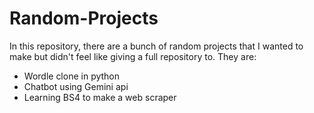 # Random-Projects
In this repository, there are a bunch of random projects that I wanted to make but didn't feel like giving a full repository to. They are:
* Wordle clone in python
* Chatbot using Gemini api
* Learning BS4 to make a web scraper